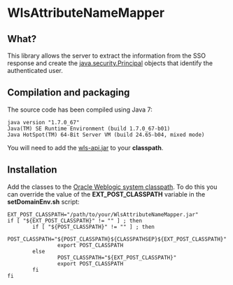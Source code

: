 # WlsAttributeNameMapper

## What?

This library allows the server to extract the information from the SSO response and create the [java.security.Principal](http://docs.oracle.com/javase/7/docs/api/java/security/Principal.html) objects that identify the authenticated user.

## Compilation and packaging

The source code has been compiled using Java 7:

```
java version "1.7.0_67"
Java(TM) SE Runtime Environment (build 1.7.0_67-b01)
Java HotSpot(TM) 64-Bit Server VM (build 24.65-b04, mixed mode)
```

You will need to add the [wls-api.jar](http://docs.oracle.com/middleware/1212/wls/NOTES/index.html#CJAEGAAB) to your **classpath**. 

## Installation

Add the classes to the [Oracle Weblogic system classpath](http://docs.oracle.com/middleware/1212/wls/WLPRG/classloading.htm#WLPRG282). To do this you can override the value of the **EXT_POST_CLASSPATH** variable in the **setDomainEnv.sh** script:

```shell
EXT_POST_CLASSPATH="/path/to/your/WlsAttributeNameMapper.jar"
if [ "${EXT_POST_CLASSPATH}" != "" ] ; then
        if [ "${POST_CLASSPATH}" != "" ] ; then
                POST_CLASSPATH="${POST_CLASSPATH}${CLASSPATHSEP}${EXT_POST_CLASSPATH}"
                export POST_CLASSPATH
        else
                POST_CLASSPATH="${EXT_POST_CLASSPATH}"
                export POST_CLASSPATH
        fi
fi
```


